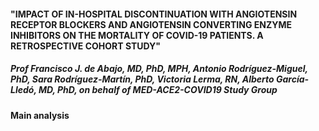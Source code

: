 #### "IMPACT OF IN-HOSPITAL DISCONTINUATION WITH ANGIOTENSIN RECEPTOR BLOCKERS AND ANGIOTENSIN CONVERTING ENZYME INHIBITORS ON THE MORTALITY OF COVID-19 PATIENTS. A RETROSPECTIVE COHORT STUDY"
##### Prof Francisco J. de Abajo, MD, PhD, MPH, Antonio Rodríguez-Miguel, PhD, Sara Rodríguez-Martín, PhD, Victoria Lerma, RN, Alberto García-Lledó, MD, PhD, on behalf of MED-ACE2-COVID19 Study Group


#### Main analysis
